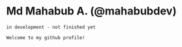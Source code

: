 # Md Mahabub A. (@mahabubdev)
`in development - not finished yet`
```
Welcome to my github profile!
```